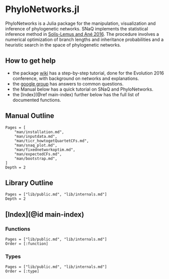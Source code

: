 # PhyloNetworks.jl

PhyloNetworks is a Julia package for the manipulation, visualization
and inference of phylogenetic networks.  SNaQ implements the
statistical inference method in
[Sol&iacute;s-Lemus and An&eacute; 2016](http://journals.plos.org/plosgenetics/article?id=10.1371/journal.pgen.1005896).
The procedure involves a numerical optimization of branch lengths and inheritance
probabilities and a heuristic search in the space of phylogenetic networks.

## How to get help

- the package [wiki](https://github.com/crsl4/PhyloNetworks.jl/wiki) has a step-by-step
  tutorial, done for the Evolution 2016 conference, with background on networks and
  explanations.
- the [google group](https://groups.google.com/forum/#!forum/phylonetworks-users)
  has answers to common questions.
- the Manual below has a quick tutorial on SNaQ and PhyloNetworks.
- the [Index](@ref main-index) further below has the full list of documented functions.

## Manual Outline

```@contents
Pages = [
    "man/installation.md",
    "man/inputdata.md",
    "man/ticr_howtogetQuartetCFs.md",
    "man/snaq_plot.md",
    "man/fixednetworkoptim.md",
    "man/expectedCFs.md",
    "man/bootstrap.md",
]
Depth = 2
```

## Library Outline

```@contents
Pages = ["lib/public.md", "lib/internals.md"]
Depth = 2
```

## [Index](@id main-index)

### Functions

```@index
Pages = ["lib/public.md", "lib/internals.md"]
Order = [:function]
```

### Types

```@index
Pages = ["lib/public.md", "lib/internals.md"]
Order = [:type]
```
